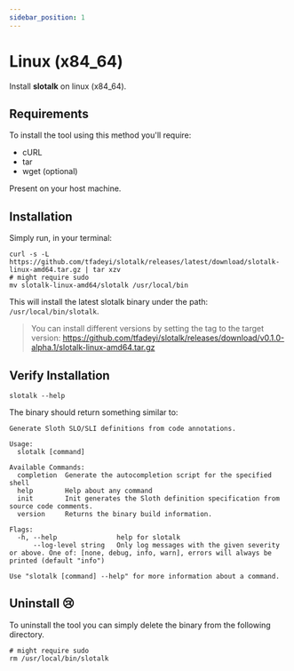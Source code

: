 ```yaml
---
sidebar_position: 1
---
```


# Linux (x84_64)

Install **slotalk** on linux (x84_64).

## Requirements

To install the tool using this method you'll require:

* cURL
* tar
* wget (optional)

Present on your host machine.

## Installation

Simply run, in your terminal:

```shell
curl -s -L https://github.com/tfadeyi/slotalk/releases/latest/download/slotalk-linux-amd64.tar.gz | tar xzv
# might require sudo
mv slotalk-linux-amd64/slotalk /usr/local/bin
```

This will install the latest slotalk binary under the path: `/usr/local/bin/slotalk`.

> You can install different versions by setting the tag to the target version: https://github.com/tfadeyi/slotalk/releases/download/v0.1.0-alpha.1/slotalk-linux-amd64.tar.gz

## Verify Installation

```shell
slotalk --help
```

The binary should return something similar to:

```shell
Generate Sloth SLO/SLI definitions from code annotations.

Usage:
  slotalk [command]

Available Commands:
  completion  Generate the autocompletion script for the specified shell
  help        Help about any command
  init        Init generates the Sloth definition specification from source code comments.
  version     Returns the binary build information.

Flags:
  -h, --help               help for slotalk
      --log-level string   Only log messages with the given severity or above. One of: [none, debug, info, warn], errors will always be printed (default "info")

Use "slotalk [command] --help" for more information about a command.
```

## Uninstall 😢

To uninstall the tool you can simply delete the binary from the following directory.

```shell
# might require sudo
rm /usr/local/bin/slotalk
```
